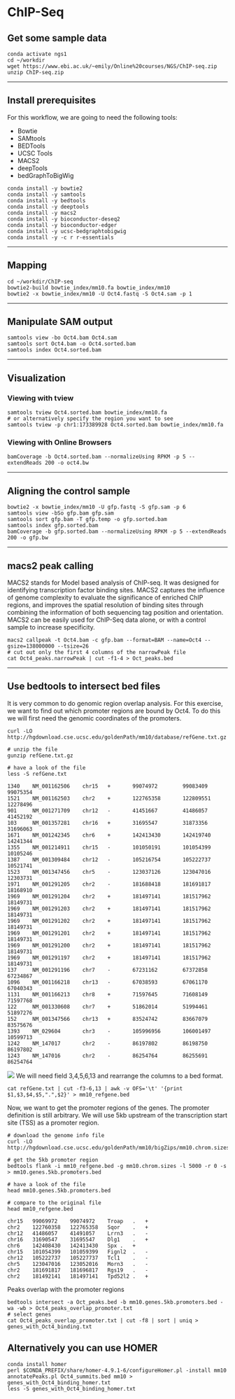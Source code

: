 # ChIP-Seq

## Get some sample data
```
conda activate ngs1
cd ~/workdir
wget https://www.ebi.ac.uk/~emily/Online%20courses/NGS/ChIP-seq.zip
unzip ChIP-seq.zip
```
---
## Install prerequisites
For this workflow, we are going to need the following tools:
* Bowtie
* SAMtools
* BEDTools
* UCSC Tools
* MACS2
* deepTools
* bedGraphToBigWig
```
conda install -y bowtie2
conda install -y samtools
conda install -y bedtools
conda install -y deeptools
conda install -y macs2
conda install -y bioconductor-deseq2
conda install -y bioconductor-edger
conda install -y ucsc-bedgraphtobigwig
conda install -y -c r r-essentials
```
---
## Mapping
```
cd ~/workdir/ChIP-seq
bowtie2-build bowtie_index/mm10.fa bowtie_index/mm10
bowtie2 -x bowtie_index/mm10 -U Oct4.fastq -S Oct4.sam -p 1
```
---
## Manipulate SAM output
```
samtools view -bo Oct4.bam Oct4.sam
samtools sort Oct4.bam -o Oct4.sorted.bam
samtools index Oct4.sorted.bam
```
---
## Visualization
### Viewing with tview
```
samtools tview Oct4.sorted.bam bowtie_index/mm10.fa
# or alternatively specify the region you want to see
samtools tview -p chr1:173389928 Oct4.sorted.bam bowtie_index/mm10.fa
```
### Viewing with Online Browsers
```
bamCoverage -b Oct4.sorted.bam --normalizeUsing RPKM -p 5 --extendReads 200 -o oct4.bw
```
---
## Aligning the control sample
```
bowtie2 -x bowtie_index/mm10 -U gfp.fastq -S gfp.sam -p 6
samtools view -bSo gfp.bam gfp.sam
samtools sort gfp.bam -T gfp.temp -o gfp.sorted.bam
samtools index gfp.sorted.bam
bamCoverage -b gfp.sorted.bam --normalizeUsing RPKM -p 5 --extendReads 200 -o gfp.bw
```
---
## macs2 peak calling
MACS2 stands for Model based analysis of ChIP-seq. It was designed for identifying transcription factor binding sites.
MACS2 captures the influence of genome complexity to evaluate the significance of enriched ChIP regions, and improves the 
spatial resolution of binding sites through combining the information of both sequencing tag position and orientation. 
MACS2 can be easily used for ChIP-Seq data alone, or with a control sample to increase specificity.
```
macs2 callpeak -t Oct4.bam -c gfp.bam --format=BAM --name=Oct4 --gsize=138000000 --tsize=26
# cut out only the first 4 columns of the narrowPeak file
cat Oct4_peaks.narrowPeak | cut -f1-4 > Oct_peaks.bed
```
---
## Use bedtools to intersect bed files
It is very common to do genomic region overlap analysis.
For this exercise, we want to find out which promoter regions are bound by Oct4.
To do this we will first need the genomic coordinates of the promoters.
```
curl -LO http://hgdownload.cse.ucsc.edu/goldenPath/mm10/database/refGene.txt.gz

# unzip the file
gunzip refGene.txt.gz

# have a look of the file
less -S refGene.txt
```

```
1340    NM_001162506    chr15   +       99074972        99083409        99075354
1521    NM_001162503    chr2    +       122765358       122809551       12278496
901     NM_001271709    chr12   -       41451667        41486057        41452192
103     NM_001357281    chr16   +       31695547        31873356        31696063
1671    NM_001242345    chr6    +       142413430       142419740       14241344
1355    NM_001214911    chr15   -       101050191       101054399       10105246
1387    NM_001309484    chr12   -       105216754       105222737       10521741
1523    NM_001347456    chr5    -       123037126       123047016       12303731
1971    NM_001291205    chr2    -       181688418       181691817       18168910
1969    NM_001291204    chr2    +       181497141       181517962       18149731
1969    NM_001291203    chr2    +       181497141       181517962       18149731
1969    NM_001291202    chr2    +       181497141       181517962       18149731
1969    NM_001291201    chr2    +       181497141       181517962       18149731
1969    NM_001291200    chr2    +       181497141       181517962       18149731
1969    NM_001291197    chr2    +       181497141       181517962       18149731
137     NM_001291196    chr7    -       67231162        67372858        67234867
1096    NM_001166218    chr13   -       67038593        67061170        67040343
1131    NM_001166213    chr8    +       71597645        71608149        71597768
122     NM_001330608    chr7    +       51862014        51994461        51897276
152     NM_001347566    chr13   +       83524742        83667079        83575676
1393    NM_029604       chr3    -       105996956       106001497       10599713
1242    NM_147017       chr2    -       86197802        86198750        86197802
1243    NM_147016       chr2    -       86254764        86255691        86254764
```
<img src="https://angus.readthedocs.io/en/stable/_images/mm10_refgene.2400x2400.jpeg"/>
We will need field 3,4,5,6,13 and rearrange the columns to a bed format.

```
cat refGene.txt | cut -f3-6,13 | awk -v OFS='\t' '{print $1,$3,$4,$5,".",$2}' > mm10_refgene.bed
```
Now, we want to get the promoter regions of the genes. The promoter definition is still arbitrary.
We will use 5kb upstream of the transcription start site (TSS) as a promoter region.
```
# download the genome info file
curl -LO http://hgdownload.cse.ucsc.edu/goldenPath/mm10/bigZips/mm10.chrom.sizes

# get the 5kb promoter region
bedtools flank -i mm10_refgene.bed -g mm10.chrom.sizes -l 5000 -r 0 -s > mm10.genes.5kb.promoters.bed

# have a look of the file
head mm10.genes.5kb.promoters.bed

# compare to the original file
head mm10_refgene.bed
```

```
chr15	99069972	99074972	Troap	.	+
chr2	122760358	122765358	Sqor	.	+
chr12	41486057	41491057	Lrrn3	.	-
chr16	31690547	31695547	Dlg1	.	+
chr6	142408430	142413430	Spx	.	+
chr15	101054399	101059399	Fignl2	.	-
chr12	105222737	105227737	Tcl1	.	-
chr5	123047016	123052016	Morn3	.	-
chr2	181691817	181696817	Rgs19	.	-
chr2	181492141	181497141	Tpd52l2	.	+
```
Peaks overlap with the promoter regions
```
bedtools intersect -a Oct_peaks.bed -b mm10.genes.5kb.promoters.bed -wa -wb > Oct4_peaks_overlap_promoter.txt
# select genes
cat Oct4_peaks_overlap_promoter.txt | cut -f8 | sort | uniq > genes_with_Oct4_binding.txt
```
## Alternatively you can use HOMER
```
conda install homer
perl $CONDA_PREFIX/share/homer-4.9.1-6/configureHomer.pl -install mm10
annotatePeaks.pl Oct4_summits.bed mm10 > genes_with_Oct4_binding_homer.txt
less -S genes_with_Oct4_binding_homer.txt
```
